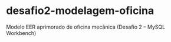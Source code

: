 # desafio2-modelagem-oficina
Modelo EER aprimorado de oficina mecânica (Desafio 2 – MySQL Workbench)
